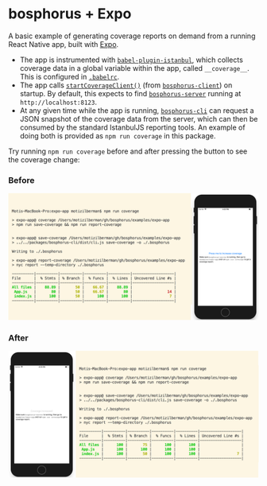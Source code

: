 # bosphorus + Expo

A basic example of generating coverage reports on demand from a running React Native app, built with [Expo](https://expo.io/).

* The app is instrumented with [`babel-plugin-istanbul`](https://github.com/istanbuljs/babel-plugin-istanbul), which collects coverage data in a global variable within the app, called `__coverage__`. This is configured in [`.babelrc`](https://github.com/motiz88/bosphorus/blob/master/examples/expo-app/.babelrc).
* The app calls [`startCoverageClient()`](https://github.com/motiz88/bosphorus/blob/cabb24206d2c5e7316162b27a605cca0579ae0ff/examples/expo-app/src/index.js#L5) (from [`bosphorus-client`](https://github.com/motiz88/bosphorus/tree/master/packages/bosphorus-client)) on startup. By default, this expects to find [`bosphorus-server`](https://github.com/motiz88/bosphorus/tree/master/packages/bosphorus-server) running at `http://localhost:8123`.
* At any given time while the app is running, [`bosphorus-cli`](https://github.com/motiz88/bosphorus/tree/master/packages/bosphorus-cli) can request a JSON snapshot of the coverage data from the server, which can then be consumed by the standard IstanbulJS reporting tools. An example of doing both is provided as `npm run coverage` in this package.

Try running `npm run coverage` before and after pressing the button to see the coverage change:

### Before

![Screenshot before pressing the button](./screenshots/before-press.png)

### After

![Screenshot after pressing the button](./screenshots/after-press.png)
